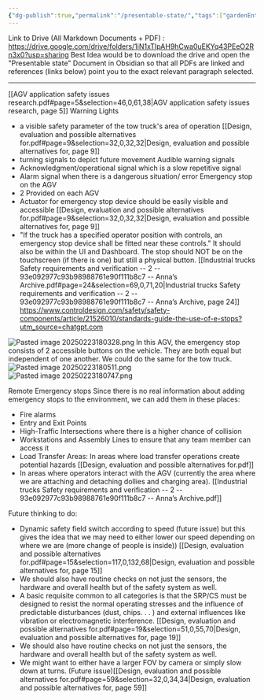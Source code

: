 ```yaml
---
{"dg-publish":true,"permalink":"/presentable-state/","tags":["gardenEntry"]}
---
```



Link to Drive (All Markdown Documents + PDF) : https://drive.google.com/drive/folders/1iN1xTIpAH9hCwa0uEKYq43PEeO2Rn3x0?usp=sharing
Best Idea would be to download the drive and open the "Presentable state" Document in Obsidian so that all PDFs are linked and references (links below) point you to the exact relevant paragraph selected.

---

[[AGV application safety issues research.pdf#page=5&selection=46,0,61,38|AGV application safety issues research, page 5]]
Warning Lights 
- a visible safety parameter of the tow truck's area of operation [[Design, evaluation and possible alternatives for.pdf#page=9&selection=32,0,32,32|Design, evaluation and possible alternatives for, page 9]]
- turning signals to depict future movement
Audible warning signals 
- Acknowledgment/operational signal which is a slow repetitive signal
- Alarm signal when there is a dangerous situation/ error
Emergency stop on the AGV
- 2 Provided on each AGV
- Actuator for emergency stop device should be easily visible and accessible [[Design, evaluation and possible alternatives for.pdf#page=9&selection=32,0,32,32|Design, evaluation and possible alternatives for, page 9]]
- "If the truck has a specified operator position with controls, an emergency stop device shall be fitted near these controls." It should also be within the UI and Dashboard. The stop should NOT be on the touchscreen (if there is one) but still a physical button. [[Industrial trucks  Safety requirements and verification -- 2 -- 93e092977c93b98988761e90f111b8c7 -- Anna’s Archive.pdf#page=24&selection=69,0,71,20|Industrial trucks  Safety requirements and verification -- 2 -- 93e092977c93b98988761e90f111b8c7 -- Anna’s Archive, page 24]] https://www.controldesign.com/safety/safety-components/article/21526010/standards-guide-the-use-of-e-stops?utm_source=chatgpt.com


![Pasted image 20250223180328.png](/img/user/images/Pasted%20image%2020250223180328.png)
In this AGV, the emergency stop consists of 2 accessible buttons on the vehicle. They are both equal but independent of one another. 
We could do the same for the tow truck. 
![Pasted image 20250223180511.png](/img/user/images/Pasted%20image%2020250223180511.png)
![Pasted image 20250223180747.png](/img/user/images/Pasted%20image%2020250223180747.png)


Remote Emergency stops
Since there is no real information about adding emergency stops to the environment, we can  add them in these places:
- Fire alarms
- Entry and Exit Points
- High-Traffic Intersections where there is a higher chance of collision
- Workstations and Assembly Lines to ensure that any team member can access it
- Load Transfer Areas: In areas where load transfer operations create potential hazards [[Design, evaluation and possible alternatives for.pdf]]
- In areas where operators interact with the AGV (currently the area where we are attaching and detaching dollies and charging area). [[Industrial trucks  Safety requirements and verification -- 2 -- 93e092977c93b98988761e90f111b8c7 -- Anna’s Archive.pdf]]




Future thinking to do: 
- Dynamic safety field switch according to speed (future issue) but this gives the idea that we may need to either lower our speed depending on where we are (more change of people is inside)) [[Design, evaluation and possible alternatives for.pdf#page=15&selection=117,0,132,68|Design, evaluation and possible alternatives for, page 15]]
- We should also have routine checks on not just the sensors, the hardware and overall health but of the safety system as well.
- A basic requisite common to all categories is that the SRP/CS must be designed to resist the normal operating stresses and the influence of predictable disturbances (dust, chips. . . ) and external influences like vibration or electromagnetic interference. [[Design, evaluation and possible alternatives for.pdf#page=19&selection=51,0,55,70|Design, evaluation and possible alternatives for, page 19]]
- We should also have routine checks on not just the sensors, the hardware and overall health but of the safety system as well.
- We might want to either have a larger FOV by camera or simply slow down at turns. (Future issue)[[Design, evaluation and possible alternatives for.pdf#page=59&selection=32,0,34,34|Design, evaluation and possible alternatives for, page 59]]


